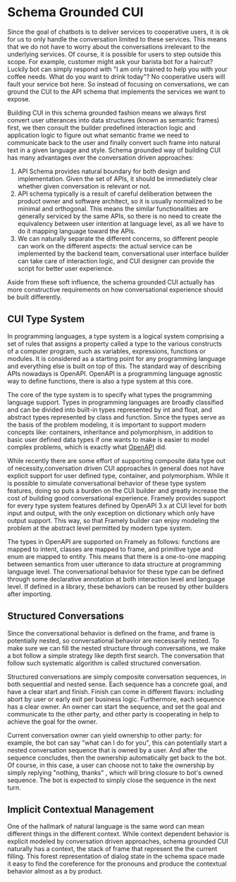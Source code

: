 # Schema Grounded CUI
Since the goal of chatbots is to deliver services to cooperative users, it is ok for us to only handle the conversation limited to these services. This means that we do not have to worry about the conversations irrelevant to the underlying services. Of course, it is possible for users to step outside this scope. For example, customer might ask your barista bot for a haircut? Luckily bot can simply respond with "I am only trained to help you with your coffee needs. What do you want to drink today"? No cooperative users will fault your service bot here. So instead of focusing on conversations, we can ground the CUI to the API schema that implements the services we want to expose. 

Building CUI in this schema grounded fashion means we always first convert user utterances into data structures (known as semantic frames) first, we then consult the builder predefined interaction logic and application logic to figure out what semantic frame we need to communicate back to the user and finally convert such frame into natural text in a given language and style. Schema grounded way of building CUI has many advantages over the conversation driven approaches: 
1. API Schema provides natural boundary for both design and implementation. Given the set of APIs, it should be immediately clear whether given conversation is relevant or not. 
2. API schema typically is a result of careful deliberation between the product owner and software architect, so it is usually normalized to be minimal and orthogonal. This means the similar functionalities are generally serviced by the same APIs, so there is no need to create the equivalency between user intention at language level, as all we have to do it mapping language toward the APIs.
3. We can naturally separate the different concerns, so different people can work on the different aspects: the actual service can be implemented by the backend team, conversational user interface builder can take care of interaction logic, and CUI designer can provide the script for better user experience.

Aside from these soft influence, the schema grounded CUI actually has more constructive requirements on how conversational experience should be built differently.

## CUI Type System
In programming languages, a type system is a logical system comprising a set of rules that assigns a property called a type to the various constructs of a computer program, such as variables, expressions, functions or modules. It is considered as a starting point for any programming language and everything else is built on top of this. The standard way of describing APIs nowadays is OpenAPI. OpenAPI is a programming language agnostic way to define functions, there is also a type system at this core. 

The core of the type system is to specify what types the programming language support. Types in programming languages are broadly classified and can be divided into built-in types represented by int and float, and abstract types represented by class and function. Since the types serve as the basis of the problem modeling, it is important to support modern concepts like: containers, inheritance and polymorphism, in addition to basic user defined data types if one wants to make is easier to model complex problems, which is exactly what [OpenAPI](https://swagger.io/docs/specification/data-models/) did.

While recently there are some effort of supporting composite data type out of necessity,conversation driven CUI approaches in general does not have explicit support for user defined type, container, and polymorphism. While it is possible to simulate conversational behavior of these type system features, doing so puts a burden on the CUI builder and greatly increase the cost of building good conversational experience. Framely provides support for every type system features defined by OpenAPI 3.x at CUI level for both input and output, with the only exception on dictionary which only have output support. This way, so that Framely builder can enjoy modeling the problem at the abstract level permitted by modern type system.

The types in OpenAPI are supported on Framely as follows: functions are mapped to intent, classes are mapped to frame, and primitive type and enum are mapped to entity. This means that there is a one-to-one mapping between semantics from user utterance to data structure at programming language level. The conversational behavior for these type can be defined through some declarative annotation at both interaction level and language level. If defined in a library, these behaviors can be reused by other builders after importing.  


## Structured Conversations
Since the conversational behavior is defined on the frame, and frame is potentially nested, so conversational behavior are necessarily nested. To make sure we can fill the nested structure through conversations, we make a bot follow a simple strategy like depth first search. The conversation that follow such systematic algorithm is called structured conversation. 

Structured conversations are simply composite conversation sequences, in both sequential and nested sense. Each sequence has a concrete goal, and have a clear start and finish. Finish can come in different flavors: including abort by user or early exit per business logic. Furthermore, each sequence has a clear owner. An owner can start the sequence, and set the goal and communicate to the other party, and  other party is cooperating in help to achieve the goal for the owner. 

Current conversation owner can yield ownership to other party: for example, the bot can say "what can I do for you", this can potentially start a nested conversation sequence that is owned by a user. And after the sequence concludes, then the ownership automatically get back to the bot. Of course, in this case, a user can choose not to take the ownership by simply replying "nothing, thanks" , which will bring closure to bot's owned sequence. The bot is expected to simply close the sequence in the next turn. 

## Implicit Contextual Management
One of the hallmark of natural language is the same word can mean different things in the different context. While context dependent behavior is explicit modeled by conversation driven approaches, schema grounded CUI naturally has a context, the stack of frame that represent the the current filling. This forest representation of dialog state in the schema space made it easy to find the coreference for the pronouns and produce the contextual behavior almost as a by product.
